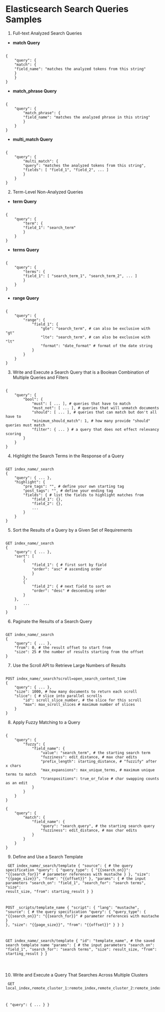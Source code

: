 # Elasticsearch Search Queries Samples
1. Full-text Analyzed Search Queries
  - **match Query**
<pre><code>
{
    "query": {
    "match": {
    "field_name": "matches the analyzed tokens from this string"
    }
    }
}
</code></pre>
  - **match_phrase Query**
<pre><code>
{
    "query": {
        "match_phrase": {
        "field_name": "matches the analyzed phrase in this string"
        }
    }
}
</code></pre>
  - **multi_match Query**
<pre><code>
{
    "query": {
        "multi_match": {
        "query": "matches the analyzed tokens from this string",
        "fields": [ "field_1", "field_2", ... ]
        }
    }
}
</code></pre>
2. Term-Level Non-Analyzed Queries
  - **term Query**
<pre><code>
{
    "query": {
        "term": {
        "field_1": "search_term"
        }
    }
}
</code></pre>
  - **terms Query**
<pre><code>
{
    "query": {
        "terms": {
        "field_1": [ "search_term_1", "search_term_2", ... ]
        }
    }
}
</code></pre>
  - **range Query**
<pre><code>
{
    "query": {
        "range": {
            "field_1": {
                "gte": "search_term", # can also be exclusive with "gt"
                "lte": "search_term", # can also be exclusive with "lt"
                "format": "date_format" # format of the date string
            }
        }
    }
}
</code></pre>
3. Write and Execute a Search Query that is a Boolean Combination of Multiple Queries and Filters
<pre><code>
{
    "query": {
        "bool": {
            "must": [ ... ], # queries that have to match
            "must_not": [ ... ], # queries that will unmatch documents
            "should": [ ... ], # queries that can match but don't all have to
            "minimum_should_match": 1, # how many provide "should" queries must match
            "filter": { ... } # a query that does not effect relevancy scoring
        }
    }
}
</code></pre>
4. Highlight the Search Terms in the Response of a Query
<pre><code>
GET index_name/_search
{
    "query": { ... },
    "highlight": {
        "pre_tags": "", # define your own starting tag
        "post_tags": "", # define your ending tag
        "fields": { # list the fields to highlight matches from
            "field_1": {},
            "field_2": {},
            ...
        }
    }   
}
</code></pre>
5. Sort the Results of a Query by a Given Set of Requirements
<pre><code>
GET index_name/_search
{
    "query": { ... },
    "sort": [
        {
            "field_1": { # first sort by field
            "order": "asc" # ascending order
            }
        },
        {
            "field_2": { # next field to sort on
            "order": "desc" # descending order
        }
    },
        ...
    ]
}
</code></pre>
6. Paginate the Results of a Search Query
<pre><code>
GET index_name/_search
{
    "query": { ... },
    "from": 0, # the result offset to start from
    "size": 25 # the number of results starting from the offset
}
</code></pre>
7. Use the Scroll API to Retrieve Large Numbers of Results
<pre><code>
POST index_name/_search?scroll=open_search_context_time
{
    "query": { ... },
    "size": 1000, # how many documents to return each scroll
    "slice": { # slice into parallel scrolls
        "id": scroll_slice_number, # the slice for this scroll
        "max": max_scroll_slices # maximum number of slices
    }
}
</code></pre>
8. Apply Fuzzy Matching to a Query
<pre><code>
{
    "query": {
        "fuzzy": {
            "field_name": {
                "value": "search_term", # the starting search term
                "fuzziness": edit_distance, # max char edits
                "prefix_length": starting_distance, # "fuzzify" after x chars
                "max_expansions": max_unique_terms, # maximum unique terms to match
                "transpositions": true_or_false # char swapping counts as an edit
            }
        }
    }
}

{
    "query": {
        "match": {
            "field_name": {
                "query": "search_query", # the starting search query
                "fuzziness": edit_distance, # max char edits
            }
        }
    }
}
</code></pre>

9. Define and Use a Search Template

<code><pre>
GET index_name/_search/template
{
    "source": { # the query specification
        "query": {
            "query_type": {
                "{{search_on}}": "{{search_for}}" # parameter references with mustache
            }
        },
        "size": "{{page_size}}",
        "from": "{{offset}}"
    },
    "params": { # the input parameters
        "search_on": "field_1",
        "search_for": "search terms",
        "size": result_size,
        "from": starting_result
    }
}

POST _scripts/template_name
{
    "script": {
        "lang": "mustache",
        "source": { # the query specification
            "query": {
                "query_type": {
                "{{search_on}}": "{{search_for}}" # parameter references with mustache
                }
            },
            "size": "{{page_size}}",
            "from": "{{offset}}"
        }
    }
}

GET index_name/_search/template
{
    "id": "template_name", # the saved search template name
    "params": { # the input parameters
        "search_on": "field_1",
        "search_for": "search terms",
        "size": result_size,
        "from": starting_result
    }
}

</code></pre>

10. Write and Execute a Query That Searches Across Multiple Clusters

<code><pre>
GET local_index,remote_cluster_1:remote_index,remote_cluster_2:remote_index/_search

{
    "query": { ... }
}
</code></pre>
